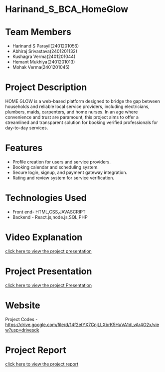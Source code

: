 # Harinand_S_BCA_HomeGlow

# Team Members
- Harinand S Parayil(2401201056)
- Abhiraj Srivastava(2401201132)
- Kushagra Verma(2401201044)
- Hemant Mukhiya(2401201013)
- Mohak Verma(2401201045)

# Project Description
HOME GLOW is a web-based platform designed to bridge the gap between households and reliable local service providers, including electricians, plumbers, maids, carpenters, and home nurses. In an age where convenience and trust are paramount, this project aims to offer a streamlined and transparent solution for booking verified professionals for day-to-day services.

# Features
- Profile creation for users and service providers.
- Booking calendar and scheduling system.
- Secure login, signup, and payment gateway integration.
- Rating and review system for service verification.

# Technologies Used
- Front end- HTML,CSS,JAVASCRIPT
- Backend - React.js,node.js,SQL,PHP

# Video Explanation
[click here to view the project presentation](https://drive.google.com/file/d/1Lfo8kXHVXRbU6xwwMDgeksjjH1p8nL-B/view?usp=drivesdk )

# Project Presentation
[click here to view the project Presentation](https://docs.google.com/presentation/d/173zo0wXEUjVWIZR_vICfaWAvXno26_Np/edit?slide=id.p1#slide=id.p1)

# Website
Project Codes -
https://drive.google.com/file/d/14f2etYX7CnjLLXbrK5HuVA1dLvAr4O2x/view?usp=drivesdk 

# Project Report
[click here to view the project report](https://docs.google.com/document/d/1QeLjbXogBQDpcEBi_iihBAXCh3SuYV50/edit?usp=sharing&ouid=110116574475931993093&rtpof=true&sd=true)

